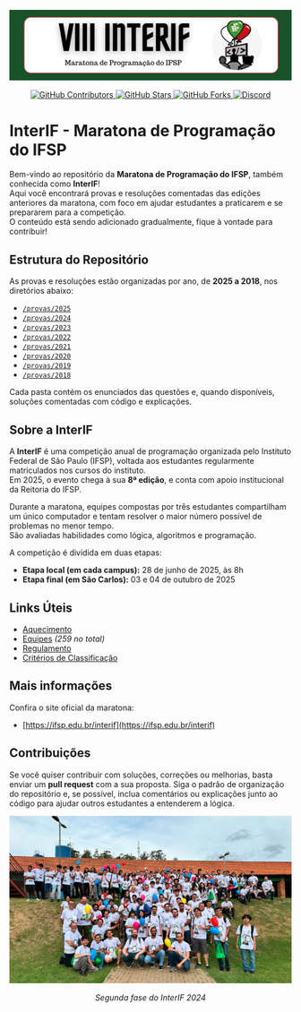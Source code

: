 <p align="center">
  <img src="media/interif.png" alt="InterIF">
</p>

<p align="center">
  <a href="https://github.com/matheusaudibert/interif/graphs/contributors">
    <img src="https://img.shields.io/github/contributors/matheusaudibert/interif?color=195228&logo=github&style=flat-square" alt="GitHub Contributors">
  </a>
  <a href="https://github.com/matheusaudibert/interif/stargazers">
    <img src="https://img.shields.io/github/stars/matheusaudibert/interif?color=195228&logo=github&style=flat-square" alt="GitHub Stars">
  </a>
  <a href="https://github.com/matheusaudibert/interif/forks">
    <img src="https://img.shields.io/github/forks/matheusaudibert/interif?color=195228&logo=github&style=flat-square" alt="GitHub Forks">
  </a>
  <a href="https://discord.gg/t86nFuCrbj">
    <img src="https://custom-icon-badges.demolab.com/discord/1112920281367973900?color=195228&logo=discord&label=Discord&logoColor=white&style=flat-square" alt="Discord">
  </a>
</p>

# InterIF - Maratona de Programação do IFSP

Bem-vindo ao repositório da **Maratona de Programação do IFSP**, também conhecida como **InterIF**!  
Aqui você encontrará provas e resoluções comentadas das edições anteriores da maratona, com foco em ajudar estudantes a praticarem e se prepararem para a competição.  
O conteúdo está sendo adicionado gradualmente, fique à vontade para contribuir!

## Estrutura do Repositório

As provas e resoluções estão organizadas por ano, de **2025 a 2018**, nos diretórios abaixo:

- [`/provas/2025`](./provas/2025)
- [`/provas/2024`](./provas/2024)
- [`/provas/2023`](./provas/2023)
- [`/provas/2022`](./provas/2022)
- [`/provas/2021`](./provas/2021)
- [`/provas/2020`](./provas/2020)
- [`/provas/2019`](./provas/2019)
- [`/provas/2018`](./provas/2018)

Cada pasta contém os enunciados das questões e, quando disponíveis, soluções comentadas com código e explicações.

## Sobre a InterIF

A **InterIF** é uma competição anual de programação organizada pelo Instituto Federal de São Paulo (IFSP), voltada aos estudantes regularmente matriculados nos cursos do instituto.  
Em 2025, o evento chega à sua **8ª edição**, e conta com apoio institucional da Reitoria do IFSP.

Durante a maratona, equipes compostas por três estudantes compartilham um único computador e tentam resolver o maior número possível de problemas no menor tempo.  
São avaliadas habilidades como lógica, algoritmos e programação.

A competição é dividida em duas etapas:

- **Etapa local (em cada campus):** 28 de junho de 2025, às 8h
- **Etapa final (em São Carlos):** 03 e 04 de outubro de 2025

## Links Úteis

- [Aquecimento](pdfs/Aquecimento.pdf)
- [Equipes](pdfs/Equipes.pdf) _(259 no total)_
- [Regulamento](pdfs/Regulamento.pdf)
- [Critérios de Classificação](pdfs/Criterios_Classificacao.pdf)

## Mais informações

Confira o site oficial da maratona:

- [https://ifsp.edu.br/interif](https://ifsp.edu.br/interif)

## Contribuições

Se você quiser contribuir com soluções, correções ou melhorias, basta enviar um **pull request** com a sua proposta. Siga o padrão de organização do repositório e, se possível, inclua comentários ou explicações junto ao código para ajudar outros estudantes a entenderem a lógica.

<p align="center">
  <img src="media/interif_2024.png" alt="Segunda fase">
</p>

<p align="center">
  <i>Segunda fase do InterIF 2024</i>
</p>
